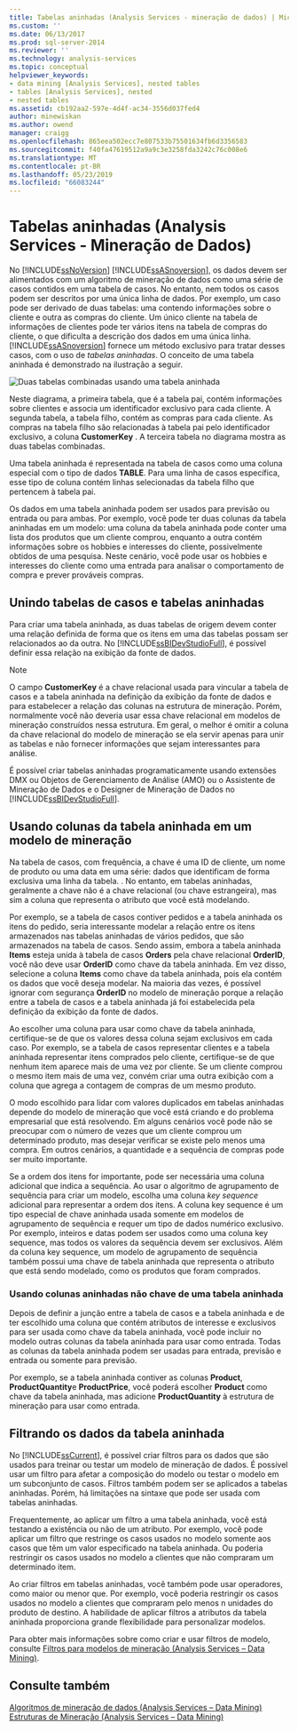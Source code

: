 ```yaml
---
title: Tabelas aninhadas (Analysis Services - mineração de dados) | Microsoft Docs
ms.custom: ''
ms.date: 06/13/2017
ms.prod: sql-server-2014
ms.reviewer: ''
ms.technology: analysis-services
ms.topic: conceptual
helpviewer_keywords:
- data mining [Analysis Services], nested tables
- tables [Analysis Services], nested
- nested tables
ms.assetid: cb192aa2-597e-4d4f-ac34-3556d037fed4
author: minewiskan
ms.author: owend
manager: craigg
ms.openlocfilehash: 865eea502ecc7e807533b75501634fb6d3356583
ms.sourcegitcommit: f40fa47619512a9a9c3e3258fda3242c76c008e6
ms.translationtype: MT
ms.contentlocale: pt-BR
ms.lasthandoff: 05/23/2019
ms.locfileid: "66083244"
---
```

# <a name="nested-tables-analysis-services---data-mining"></a>Tabelas aninhadas (Analysis Services - Mineração de Dados)
  No [!INCLUDE[ssNoVersion](../../includes/ssnoversion-md.md)] [!INCLUDE[ssASnoversion](../../includes/ssasnoversion-md.md)], os dados devem ser alimentados com um algoritmo de mineração de dados como uma série de casos contidos em uma tabela de casos. No entanto, nem todos os casos podem ser descritos por uma única linha de dados. Por exemplo, um caso pode ser derivado de duas tabelas: uma contendo informações sobre o cliente e outra as compras do cliente. Um único cliente na tabela de informações de clientes pode ter vários itens na tabela de compras do cliente, o que dificulta a descrição dos dados em uma única linha. [!INCLUDE[ssASnoversion](../../includes/ssasnoversion-md.md)] fornece um método exclusivo para tratar desses casos, com o uso de *tabelas aninhadas*. O conceito de uma tabela aninhada é demonstrado na ilustração a seguir.  
  
 ![Duas tabelas combinadas usando uma tabela aninhada](../media/nested-tables.gif "duas tabelas combinadas usando uma tabela aninhada")  
  
 Neste diagrama, a primeira tabela, que é a tabela pai, contém informações sobre clientes e associa um identificador exclusivo para cada cliente. A segunda tabela, a tabela filho, contém as compras para cada cliente. As compras na tabela filho são relacionadas à tabela pai pelo identificador exclusivo, a coluna **CustomerKey** . A terceira tabela no diagrama mostra as duas tabelas combinadas.  
  
 Uma tabela aninhada é representada na tabela de casos como uma coluna especial com o tipo de dados **TABLE**. Para uma linha de casos específica, esse tipo de coluna contém linhas selecionadas da tabela filho que pertencem à tabela pai.  
  
 Os dados em uma tabela aninhada podem ser usados para previsão ou entrada ou para ambas. Por exemplo, você pode ter duas colunas da tabela aninhadas em um modelo: uma coluna da tabela aninhada pode conter uma lista dos produtos que um cliente comprou, enquanto a outra contém informações sobre os hobbies e interesses do cliente, possivelmente obtidos de uma pesquisa. Neste cenário, você pode usar os hobbies e interesses do cliente como uma entrada para analisar o comportamento de compra e prever prováveis compras.  
  
## <a name="joining-case-tables-and-nested-tables"></a>Unindo tabelas de casos e tabelas aninhadas  
 Para criar uma tabela aninhada, as duas tabelas de origem devem conter uma relação definida de forma que os itens em uma das tabelas possam ser relacionados ao da outra. No [!INCLUDE[ssBIDevStudioFull](../../includes/ssbidevstudiofull-md.md)], é possível definir essa relação na exibição da fonte de dados.  
  
> [!NOTE]  
>  O campo **CustomerKey** é a chave relacional usada para vincular a tabela de casos e a tabela aninhada na definição da exibição da fonte de dados e para estabelecer a relação das colunas na estrutura de mineração. Porém, normalmente você não deveria usar essa chave relacional em modelos de mineração construídos nessa estrutura. Em geral, o melhor é omitir a coluna da chave relacional do modelo de mineração se ela servir apenas para unir as tabelas e não fornecer informações que sejam interessantes para análise.  
  
 É possível criar tabelas aninhadas programaticamente usando extensões DMX ou Objetos de Gerenciamento de Análise (AMO) ou o Assistente de Mineração de Dados e o Designer de Mineração de Dados no [!INCLUDE[ssBIDevStudioFull](../../includes/ssbidevstudiofull-md.md)].  
  
## <a name="using-nested-table-columns-in-a-mining-model"></a>Usando colunas da tabela aninhada em um modelo de mineração  
 Na tabela de casos, com frequência, a chave é uma ID de cliente, um nome de produto ou uma data em uma série: dados que identificam de forma exclusiva uma linha da tabela. . No entanto, em tabelas aninhadas, geralmente a chave não é a chave relacional (ou chave estrangeira), mas sim a coluna que representa o atributo que você está modelando.  
  
 Por exemplo, se a tabela de casos contiver pedidos e a tabela aninhada os itens do pedido, seria interessante modelar a relação entre os itens armazenados nas tabelas aninhadas de vários pedidos, que são armazenados na tabela de casos. Sendo assim, embora a tabela aninhada **Items** esteja unida à tabela de casos **Orders** pela chave relacional **OrderID**, você não deve usar **OrderID** como chave da tabela aninhada. Em vez disso, selecione a coluna **Items** como chave da tabela aninhada, pois ela contém os dados que você deseja modelar. Na maioria das vezes, é possível ignorar com segurança **OrderID** no modelo de mineração porque a relação entre a tabela de casos e a tabela aninhada já foi estabelecida pela definição da exibição da fonte de dados.  
  
 Ao escolher uma coluna para usar como chave da tabela aninhada, certifique-se de que os valores dessa coluna sejam exclusivos em cada caso. Por exemplo, se a tabela de casos representar clientes e a tabela aninhada representar itens comprados pelo cliente, certifique-se de que nenhum item aparece mais de uma vez por cliente. Se um cliente comprou o mesmo item mais de uma vez, convém criar uma outra exibição com a coluna que agrega a contagem de compras de um mesmo produto.  
  
 O modo escolhido para lidar com valores duplicados em tabelas aninhadas depende do modelo de mineração que você está criando e do problema empresarial que está resolvendo. Em alguns cenários você pode não se preocupar com o número de vezes que um cliente comprou um determinado produto, mas desejar verificar se existe pelo menos uma compra. Em outros cenários, a quantidade e a sequência de compras pode ser muito importante.  
  
 Se a ordem dos itens for importante, pode ser necessária uma coluna adicional que indica a sequência. Ao usar o algoritmo de agrupamento de sequência para criar um modelo, escolha uma coluna *key sequence* adicional para representar a ordem dos itens. A coluna key sequence é um tipo especial de chave aninhada usada somente em modelos de agrupamento de sequência e requer um tipo de dados numérico exclusivo. Por exemplo, inteiros e datas podem ser usados como uma coluna key sequence, mas todos os valores da sequência devem ser exclusivos. Além da coluna key sequence, um modelo de agrupamento de sequência também possui uma chave de tabela aninhada que representa o atributo que está sendo modelado, como os produtos que foram comprados.  
  
### <a name="using-non-key-nested-columns-from-a-nested-table"></a>Usando colunas aninhadas não chave de uma tabela aninhada  
 Depois de definir a junção entre a tabela de casos e a tabela aninhada e de ter escolhido uma coluna que contém atributos de interesse e exclusivos para ser usada como chave da tabela aninhada, você pode incluir no modelo outras colunas da tabela aninhada para usar como entrada. Todas as colunas da tabela aninhada podem ser usadas para entrada, previsão e entrada ou somente para previsão.  
  
 Por exemplo, se a tabela aninhada contiver as colunas **Product**, **ProductQuantity**e **ProductPrice**, você poderá escolher **Product** como chave da tabela aninhada, mas adicione **ProductQuantity** à estrutura de mineração para usar como entrada.  
  
## <a name="filtering-nested-table-data"></a>Filtrando os dados da tabela aninhada  
 No [!INCLUDE[ssCurrent](../../includes/sscurrent-md.md)], é possível criar filtros para os dados que são usados para treinar ou testar um modelo de mineração de dados. É possível usar um filtro para afetar a composição do modelo ou testar o modelo em um subconjunto de casos. Filtros também podem ser se aplicados a tabelas aninhadas. Porém, há limitações na sintaxe que pode ser usada com tabelas aninhadas.  
  
 Frequentemente, ao aplicar um filtro a uma tabela aninhada, você está testando a existência ou não de um atributo. Por exemplo, você pode aplicar um filtro que restringe os casos usados no modelo somente aos casos que têm um valor especificado na tabela aninhada. Ou poderia restringir os casos usados no modelo a clientes que não compraram um determinado item.  
  
 Ao criar filtros em tabelas aninhadas, você também pode usar operadores, como maior ou menor que. Por exemplo, você poderia restringir os casos usados no modelo a clientes que compraram pelo menos n unidades do produto de destino. A habilidade de aplicar filtros a atributos da tabela aninhada proporciona grande flexibilidade para personalizar modelos.  
  
 Para obter mais informações sobre como criar e usar filtros de modelo, consulte [Filtros para modelos de mineração &#40;Analysis Services – Data Mining&#41;](mining-models-analysis-services-data-mining.md).  
  
## <a name="see-also"></a>Consulte também  
 [Algoritmos de mineração de dados &#40;Analysis Services – Data Mining&#41;](data-mining-algorithms-analysis-services-data-mining.md)   
 [Estruturas de Mineração &#40;Analysis Services – Data Mining&#41;](mining-structures-analysis-services-data-mining.md)  
  
  
